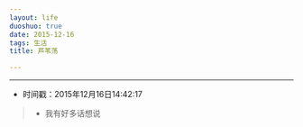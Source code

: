 ```yaml
---
layout: life
duoshuo: true
date: 2015-12-16
tags: 生活
title: 芦苇荡

---
```


*******

* 时间戳：2015年12月16日14:42:17

> * 我有好多话想说
